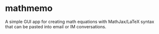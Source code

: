 # mathmemo
A simple GUI app for creating math equations with MathJax/LaTeX syntax that can be pasted into email or IM conversations.
